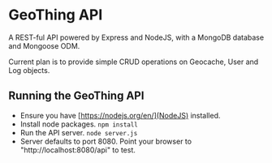# GeoThing API
A REST-ful API powered by Express and NodeJS, with a MongoDB database and Mongoose ODM.

Current plan is to provide simple CRUD operations on Geocache, User and Log objects.

## Running the GeoThing API
- Ensure you have [https://nodejs.org/en/](NodeJS) installed.
- Install node packages.
`npm install`
- Run the API server.
`node server.js`
- Server defaults to port 8080. Point your browser to "http://localhost:8080/api" to test.
